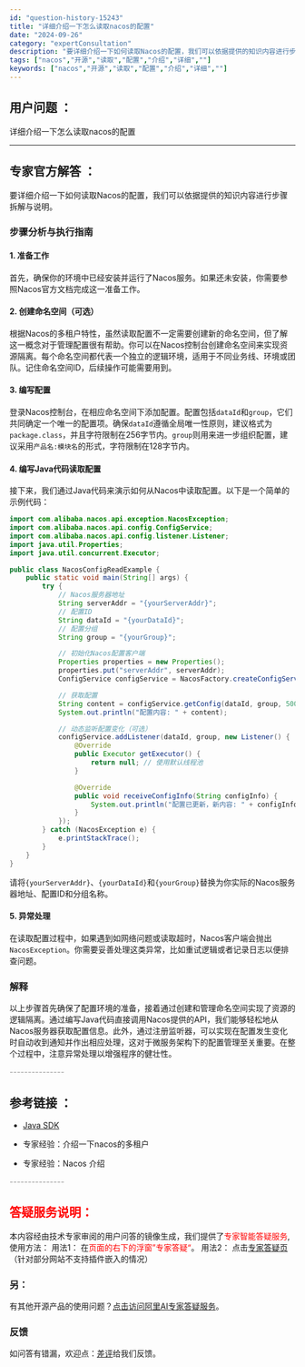 ```yaml
---
id: "question-history-15243"
title: "详细介绍一下怎么读取nacos的配置"
date: "2024-09-26"
category: "expertConsultation"
description: "要详细介绍一下如何读取Nacos的配置，我们可以依据提供的知识内容进行步骤拆解与说明。### 步骤分析与执行指南#### 1. 准备工作首先，确保你的环境中已经安装并运行了Nacos服务。如果还未安装，你需要参照Nacos官方文档完成这一准备工作。#### 2. 创建命名空间（可选）根据Nacos的"
tags: ["nacos","开源","读取","配置","介绍","详细",""]
keywords: ["nacos","开源","读取","配置","介绍","详细",""]
---
```


## 用户问题 ： 
 详细介绍一下怎么读取nacos的配置  

---------------
## 专家官方解答 ：

要详细介绍一下如何读取Nacos的配置，我们可以依据提供的知识内容进行步骤拆解与说明。

### 步骤分析与执行指南

#### 1. 准备工作
首先，确保你的环境中已经安装并运行了Nacos服务。如果还未安装，你需要参照Nacos官方文档完成这一准备工作。

#### 2. 创建命名空间（可选）
根据Nacos的多租户特性，虽然读取配置不一定需要创建新的命名空间，但了解这一概念对于管理配置很有帮助。你可以在Nacos控制台创建命名空间来实现资源隔离。每个命名空间都代表一个独立的逻辑环境，适用于不同业务线、环境或团队。记住命名空间ID，后续操作可能需要用到。

#### 3. 编写配置
登录Nacos控制台，在相应命名空间下添加配置。配置包括`dataId`和`group`，它们共同确定一个唯一的配置项。确保`dataId`遵循全局唯一性原则，建议格式为`package.class`，并且字符限制在256字节内。`group`则用来进一步组织配置，建议采用`产品名:模块名`的形式，字符限制在128字节内。

#### 4. 编写Java代码读取配置
接下来，我们通过Java代码来演示如何从Nacos中读取配置。以下是一个简单的示例代码：

```java
import com.alibaba.nacos.api.exception.NacosException;
import com.alibaba.nacos.api.config.ConfigService;
import com.alibaba.nacos.api.config.listener.Listener;
import java.util.Properties;
import java.util.concurrent.Executor;

public class NacosConfigReadExample {
    public static void main(String[] args) {
        try {
            // Nacos服务器地址
            String serverAddr = "{yourServerAddr}";
            // 配置ID
            String dataId = "{yourDataId}";
            // 配置分组
            String group = "{yourGroup}";

            // 初始化Nacos配置客户端
            Properties properties = new Properties();
            properties.put("serverAddr", serverAddr);
            ConfigService configService = NacosFactory.createConfigService(properties);

            // 获取配置
            String content = configService.getConfig(dataId, group, 5000);
            System.out.println("配置内容: " + content);

            // 动态监听配置变化（可选）
            configService.addListener(dataId, group, new Listener() {
                @Override
                public Executor getExecutor() {
                    return null; // 使用默认线程池
                }

                @Override
                public void receiveConfigInfo(String configInfo) {
                    System.out.println("配置已更新，新内容: " + configInfo);
                }
            });
        } catch (NacosException e) {
            e.printStackTrace();
        }
    }
}
```
请将`{yourServerAddr}`、`{yourDataId}`和`{yourGroup}`替换为你实际的Nacos服务器地址、配置ID和分组名称。

#### 5. 异常处理
在读取配置过程中，如果遇到如网络问题或读取超时，Nacos客户端会抛出`NacosException`。你需要妥善处理这类异常，比如重试逻辑或者记录日志以便排查问题。

### 解释
以上步骤首先确保了配置环境的准备，接着通过创建和管理命名空间实现了资源的逻辑隔离。通过编写Java代码直接调用Nacos提供的API，我们能够轻松地从Nacos服务器获取配置信息。此外，通过注册监听器，可以实现在配置发生变化时自动收到通知并作出相应处理，这对于微服务架构下的配置管理至关重要。在整个过程中，注意异常处理以增强程序的健壮性。


<font color="#949494">---------------</font> 


## 参考链接 ：

* [Java SDK](https://nacos.io/docs/latest/guide/user/sdk)
 
 * 专家经验：介绍一下nacos的多租户 
 
 * 专家经验：Nacos 介绍 


 <font color="#949494">---------------</font> 
 


## <font color="#FF0000">答疑服务说明：</font> 

本内容经由技术专家审阅的用户问答的镜像生成，我们提供了<font color="#FF0000">专家智能答疑服务</font>,使用方法：
用法1： 在<font color="#FF0000">页面的右下的浮窗”专家答疑“</font>。
用法2： 点击[专家答疑页](https://answer.opensource.alibaba.com/docs/intro)（针对部分网站不支持插件嵌入的情况）
### 另：


有其他开源产品的使用问题？[点击访问阿里AI专家答疑服务](https://answer.opensource.alibaba.com/docs/intro)。
### 反馈
如问答有错漏，欢迎点：[差评](https://ai.nacos.io/user/feedbackByEnhancerGradePOJOID?enhancerGradePOJOId=15266)给我们反馈。
